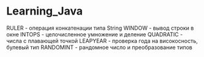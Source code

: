 # Learning_Java
 RULER - операция конкатенации типа String
 WINDOW - вывод строки в окне
 INTOPS - целочисленное умножение и деление
 QUADRATIC - числа с плавающей точкой
 LEAPYEAR - проверка года на високосность, булевый тип
 RANDOMINT - рандомное число и преобразование типов